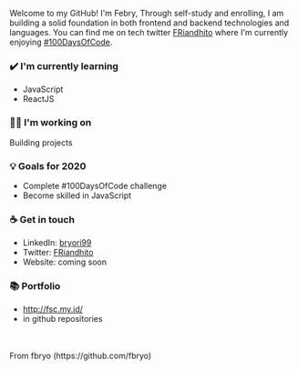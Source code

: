 Welcome to my GitHub! I'm Febry, Through self-study and enrolling, I am building a solid foundation in both frontend and backend technologies and languages. You can find me on tech twitter <a href = "https://twitter.com/FRiandhito">FRiandhito</a> where I'm currently enjoying  <a href="https://twitter.com/search?q=%23100DaysOfCode&src=hashtag_click">#100DaysOfCode</a>.

### ✔️ I'm currently learning
- JavaScript
- ReactJS

### 👩‍💻 I'm working on
Building projects

### 💡 Goals for 2020
- Complete #100DaysOfCode challenge
- Become skilled in JavaScript

### ☕ Get in touch
- LinkedIn: <a href = "https://www.linkedin.com/in/bryori99/">bryori99</a>
- Twitter: <a href = "https://twitter.com/FRiandhito">FRiandhito</a>
- Website: coming soon

### 📚 Portfolio
- http://fsc.my.id/
- in github repositories
<br>
<br>
From fbryo (https://github.com/fbryo)

